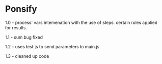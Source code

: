 # Ponsify 

1.0 - process' vars intemenation with the use of steps. certain rules applied for results. 

1.1 - sum bug fixed

1.2 - uses test.js to send parameters to main.js

1.3 - cleaned up code
